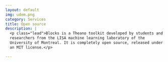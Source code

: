 ```yaml
---
layout: default
img: udem.png
category: Services
title: Open source
description: |
  <p class="lead">Blocks is a Theano toolkit developed by students and
  researchers from the LISA machine learning laboratory of the
  University of Montreal. It is completely open source, released under
  an MIT license.</p>

---
```

